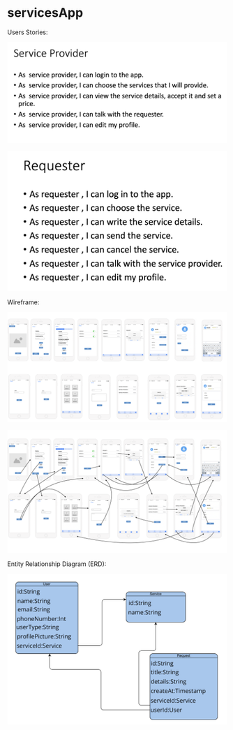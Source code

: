 # servicesApp

Users Stories:

![](serviceProviderStory.png)

![](requesterStory.png)


Wireframe:

![](wireframe.png)

![](wireframe1.png)


Entity Relationship Diagram (ERD):

![](ERD.png)


